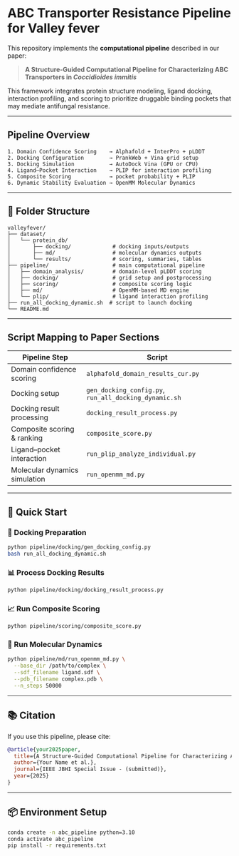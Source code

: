 # ABC Transporter Resistance Pipeline for Valley fever

This repository implements the **computational pipeline** described in our paper:

> **A Structure-Guided Computational Pipeline for Characterizing ABC Transporters in _Coccidioides immitis_**

This framework integrates protein structure modeling, ligand docking, interaction profiling, and scoring to prioritize 
druggable binding pockets that may mediate antifungal resistance.

---

## Pipeline Overview

```text
1. Domain Confidence Scoring    → Alphafold + InterPro + pLDDT
2. Docking Configuration        → PrankWeb + Vina grid setup
3. Docking Simulation           → AutoDock Vina (GPU or CPU)
4. Ligand–Pocket Interaction    → PLIP for interaction profiling
5. Composite Scoring            → pocket probability + PLIP
6. Dynamic Stability Evaluation → OpenMM Molecular Dynamics
```

---

## 📁 Folder Structure
```
valleyfever/
├── dataset/
│   └── protein_db/
│       ├── docking/             # docking inputs/outputs
│       ├── md/                  # molecular dynamics outputs
│       └── results/             # scoring, summaries, tables
├── pipeline/                    # main computational pipeline
│   ├── domain_analysis/         # domain-level pLDDT scoring
│   ├── docking/                 # grid setup and postprocessing
│   ├── scoring/                 # composite scoring logic
│   ├── md/                      # OpenMM-based MD engine
│   └── plip/                    # ligand interaction profiling
├── run_all_docking_dynamic.sh  # script to launch docking
└── README.md
```

---

## Script Mapping to Paper Sections
| **Pipeline Step**              | **Script**                                           |
|-------------------------------|------------------------------------------------------|
| Domain confidence scoring     | `alphafold_domain_results_cur.py`                   |
| Docking setup                 | `gen_docking_config.py`, `run_all_docking_dynamic.sh` |
| Docking result processing     | `docking_result_process.py`                         |
| Composite scoring & ranking   | `composite_score.py`                                |
| Ligand–pocket interaction     | `run_plip_analyze_individual.py`                    |
| Molecular dynamics simulation | `run_openmm_md.py`                                  |

---

## 🚀 Quick Start

### 🔧 Docking Preparation
```bash
python pipeline/docking/gen_docking_config.py
bash run_all_docking_dynamic.sh
```

### 📊 Process Docking Results
```bash
python pipeline/docking/docking_result_process.py
```

### 📈 Run Composite Scoring
```bash
python pipeline/scoring/composite_score.py
```

### 🧪 Run Molecular Dynamics
```bash
python pipeline/md/run_openmm_md.py \
  --base_dir /path/to/complex \
  --sdf_filename ligand.sdf \
  --pdb_filename complex.pdb \
  --n_steps 50000
```

---

## 📚 Citation
If you use this pipeline, please cite:

```bibtex
@article{your2025paper,
  title={A Structure-Guided Computational Pipeline for Characterizing ABC Transporters in \textit{Coccidioides immitis}},
  author={Your Name et al.},
  journal={IEEE JBHI Special Issue - (submitted)},
  year={2025} 
}
```

---

## 📦 Environment Setup
```bash
conda create -n abc_pipeline python=3.10
conda activate abc_pipeline
pip install -r requirements.txt
```

